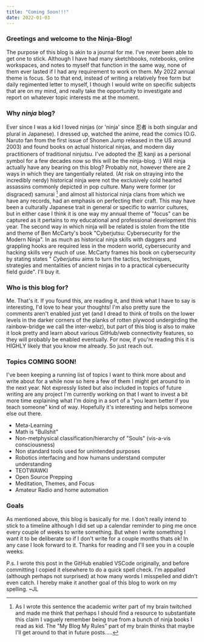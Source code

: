 ```yaml
---
title: "Coming Soon!!!"
date: 2022-01-03
---
```


### Greetings and welcome to the Ninja-Blog!

The purpose of this blog is akin to a journal for me. I've never been able to get one to stick. Although I have had many sketchbooks, notebooks, online workspaces, and notes to myself that function in the same way, none of them ever lasted if I had any requirement to work on them. My 2022 annual theme is focus. So to that end, instead of writing a relatively free form but daily regimented letter to myself, I though I would write on specific subjects that are on my mind, and really take the opportunity to investigate and report on whatever topic interests me at the moment.

### Why *ninja*  blog? 

Ever since I was a kid I loved ninjas (or 'ninja' since 忍者 is both singular and plural in Japanese). I dressed up, watched the anime, read the comics (O.G. Naruto fan from the first issue of Shonen Jump released in the US around 2003) and found books on actual historical ninjas, and modern day practitioners of traditional ninjutsu. I've adopted the 忍 kanji as a personal symbol for a few decades now so this will be the ninja-blog. :)  Will ninja actually have any bearing on this blog? Probably not, however there are 2 ways in which they are tangentially related. (At risk on straying into the incredibly nerdy) historical ninja were not the exclusively cold hearted assassins commonly depicted in pop culture. Many were former (or disgraced) samurai [^1] and almost all historical ninja clans from which we have any records, had an emphasis on perfecting their craft. This may have been a culturally Japanese trait in general or specific to warrior cultures, but in either case I think it is one way my annual theme of "focus" can be captured as it pertains to my educational and professional development this year. The second way in which ninja will be related is stolen from the title and theme of Ben McCarty's book "Cyberjutsu: Cybersecurity for the Modern Ninja". In as much as historical ninja skills with daggers and grappling hooks are required less in the modern world, cybersecurity and hacking skills very much of use. McCarty frames his book on cybersecurity by stating states " *Cyberjutsu* aims to turn the tactics, techniques, strategies and mentalities of ancient ninjas in to a practical cybersecurity field guide". I'll buy it. 

### Who is this blog for? 

Me. That's it. If you found this, are reading it, and think what I have to say is interesting, I'd love to hear your thoughts! I'm also pretty sure the comments aren't enabled just yet (and I dread to think of trolls on the lower levels in the darker corners of the planks of rotten plywood undergirding the rainbow-bridge we call the inter-webz), but part of this blog is also to make it look pretty and learn about various GitHub/web connectivity features, so they will probably be enabled eventually. For now, if you're reading this it is HIGHLY likely that you know me already. So just reach out. 

### Topics COMING SOON!

I've been keeping a running list of topics I want to think more about and write about for a while now so here a few of them I might get around to in the next year. Not expressly listed but also included in topics of future writing are any project I'm currently working on that I want to invest a bit more time explaining what I'm doing in a sort of a "you learn better if you teach someone" kind of way. Hopefully it's interesting and helps someone else out there. 

- Meta-Learning
- Math is "Bullshit"
- Non-metphysical classification/hierarchy of "Souls" (vis-a-vis consciousness)  
- Non standard tools used for unintended purposes
- Robotics interfacing and how humans understand computer understanding
- TEOTWAWKI
- Open Source Prepping 
- Meditation, Themes, and Focus
- Amateur Radio and home automation 

### Goals

As mentioned above, this blog is basically for me. I don't really intend to stick to a timeline although I did set up a calendar reminder to ping me once every couple of weeks to write something. But when I write something I want it to be deliberate so if I don't write for a couple months thats ok! In any case I look forward to it. Thanks for reading and I'll see you in a couple weeks. 

P.s. I wrote this post in the GitHub enabled VSCode originally, and before committing I copied it elsewhere to do a quick spell check. I'm appalled (although perhaps not surprised) at how many words I misspelled and didn't even catch. I hereby make it another goal of this blog to work on my spelling. ~JL



[^1]: As I wrote this sentence the academic writer part of my brain twitched and made me think that perhaps I should find a resource to substantiate this claim I vaguely remember being true from a bunch of ninja books I read as kid. The "My Blog My Rules" part of my brain thinks that maybe I'll get around to that in future posts.....
